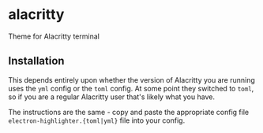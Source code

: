 # alacritty

Theme for Alacritty terminal

## Installation

This depends entirely upon whether the version of Alacritty you are running uses the `yml` config or the `toml` config. At some point they switched to `toml`, so if you are a regular Alacritty user that's likely what you have.

The instructions are the same - copy and paste the appropriate config file `electron-highlighter.{toml|yml}` file into your config.


